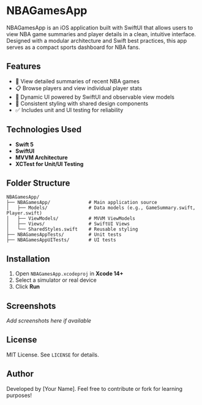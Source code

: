 # NBAGamesApp

NBAGamesApp is an iOS application built with SwiftUI that allows users to view NBA game summaries and player details in a clean, intuitive interface. Designed with a modular architecture and Swift best practices, this app serves as a compact sports dashboard for NBA fans.

## Features

- 🏀 View detailed summaries of recent NBA games
- 📋 Browse players and view individual player stats
- 🔄 Dynamic UI powered by SwiftUI and observable view models
- 🎨 Consistent styling with shared design components
- ✅ Includes unit and UI testing for reliability

## Technologies Used

- **Swift 5**
- **SwiftUI**
- **MVVM Architecture**
- **XCTest for Unit/UI Testing**

## Folder Structure

```
NBAGamesApp/
├── NBAGamesApp/              # Main application source
│   ├── Models/               # Data models (e.g., GameSummary.swift, Player.swift)
│   ├── ViewModels/           # MVVM ViewModels
│   ├── Views/                # SwiftUI Views
│   └── SharedStyles.swift    # Reusable styling
├── NBAGamesAppTests/         # Unit tests
├── NBAGamesAppUITests/       # UI tests
```

## Installation

1. Open `NBAGamesApp.xcodeproj` in **Xcode 14+**
2. Select a simulator or real device
3. Click **Run**

## Screenshots

_Add screenshots here if available_

## License

MIT License. See `LICENSE` for details.

## Author

Developed by [Your Name]. Feel free to contribute or fork for learning purposes!
